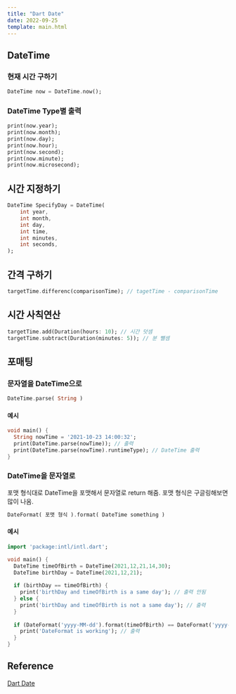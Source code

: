```yaml
---
title: "Dart Date"
date: 2022-09-25
template: main.html
---
```

## DateTime
### 현재 시간 구하기
```dart
DateTime now = DateTime.now();
```
### DateTime Type별 출력
```dart 
print(now.year);
print(now.month);
print(now.day);
print(now.hour);
print(now.second);
print(now.minute);
print(now.microsecond);
```
## 시간 지정하기
```dart
DateTime SpecifyDay = DateTime(
	int year,
	int month,
	int day,
	int time,
	int minutes,
	int seconds,
);
```

## 간격 구하기 
```dart
targetTime.differenc(comparisonTime); // tagetTime - comparisonTime
```

## 시간 사칙연산
```dart
targetTime.add(Duration(hours: 10); // 시간 덧셈
targetTime.subtract(Duration(minutes: 5)); // 분 뺄셈
```

## 포매팅
### 문자열을 DateTime으로
```dart
DateTime.parse( String )
```
#### 예시
```dart
void main() {
  String nowTime = '2021-10-23 14:00:32';
  print(DateTime.parse(nowTime)); // 출력
  print(DateTime.parse(nowTime).runtimeType); // DateTime 출력
}
```
### DateTime을 문자열로 
포맷 형식대로 DateTime을 포맷해서 문자열로 return 해줌. 포맷 형식은 구글링해보면 많이 나옴.
```dart
DateFormat( 포맷 형식 ).format( DateTime something )
```
#### 예시
```dart
import 'package:intl/intl.dart';

void main() {
  DateTime timeOfBirth = DateTime(2021,12,21,14,30);
  DateTime birthDay = DateTime(2021,12,21);
   
  if (birthDay == timeOfBirth) {
    print('birthDay and timeOfBirth is a same day'); // 출력 안됨
  } else {
    print('birthDay and timeOfBirth is not a same day'); // 출력
  }
  
  if (DateFormat('yyyy-MM-dd').format(timeOfBirth) == DateFormat('yyyy-MM-dd').format(birthDay)) {
    print('DateFormat is working'); // 출력
  }
}
```



## Reference
[Dart Date](https://github.com/rookedsysc/Flutter-Study/blob/dartGrammar/Grammar/functionalProgramming/dartDate.dart)
